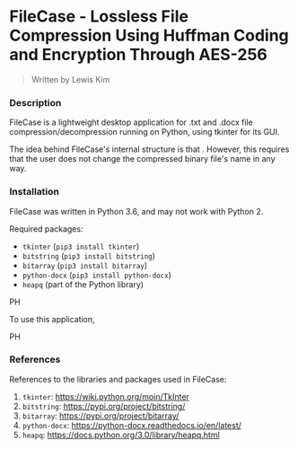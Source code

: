 # FileCase - Lossless File Compression Using Huffman Coding and Encryption Through AES-256
> Written by Lewis Kim

### Description

FileCase is a lightweight desktop application for .txt and .docx file compression/decompression running on Python, using tkinter for its GUI.


The idea behind FileCase's internal structure is that . However, this requires that the user does not change the compressed binary file's name in any way.



### Installation

FileCase was written in Python 3.6, and may not work with Python 2.

Required packages:
- ``tkinter`` (``pip3 install tkinter``)
- ``bitstring`` (``pip3 install bitstring``)
- ``bitarray`` (``pip3 install bitarray``)
- ``python-docx`` (``pip3 install python-docx``)
- ``heapq`` (part of the Python library)

PH

To use this application,

PH

### References

References to the libraries and packages used in FileCase:

1) ``tkinter``: https://wiki.python.org/moin/TkInter
2) ``bitstring``: https://pypi.org/project/bitstring/
3) ``bitarray``: https://pypi.org/project/bitarray/
4) ``python-docx``: https://python-docx.readthedocs.io/en/latest/
5) ``heapq``: https://docs.python.org/3.0/library/heapq.html
